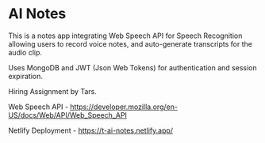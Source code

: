 # AI Notes

This is a notes app integrating Web Speech API for Speech Recognition allowing users to record voice notes, and auto-generate transcripts for the audio clip. 

Uses MongoDB and JWT (Json Web Tokens) for authentication and session expiration.

Hiring Assignment by Tars.

Web Speech API - https://developer.mozilla.org/en-US/docs/Web/API/Web_Speech_API

Netlify Deployment - https://t-ai-notes.netlify.app/
